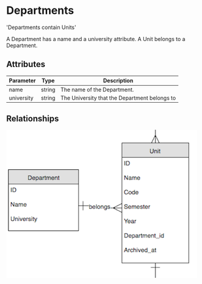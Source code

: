 # Departments

<p class="short-description">'Departments contain Units'</p>

A Department has a name and a university attribute. A Unit belongs to a Department.

## Attributes

Parameter | Type | Description
--------- | ------- | -----------
name | string | The name of the Department.
university | string | The University that the Department belongs to

## Relationships

<img src="images/erd_department.png" alt="Department Relationships">
